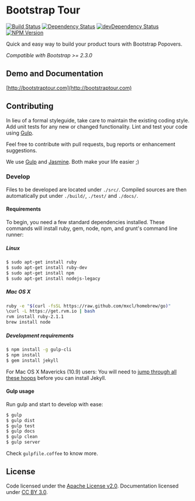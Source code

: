 # Bootstrap Tour
[![Build Status](http://img.shields.io/travis/sorich87/bootstrap-tour.svg)](https://travis-ci.org/sorich87/bootstrap-tour)
[![Dependency Status](https://david-dm.org/sorich87/bootstrap-tour.svg?theme=shields.io)](https://david-dm.org/sorich87/bootstrap-tour)
[![devDependency Status](https://david-dm.org/sorich87/bootstrap-tour/dev-status.svg?theme=shields.io)](https://david-dm.org/sorich87/bootstrap-tour#info=devDependencies)
[![NPM Version](http://img.shields.io/npm/v/bootstrap-tour.svg)](https://www.npmjs.org/)

Quick and easy way to build your product tours with Bootstrap Popovers.

*Compatible with Bootstrap >= 2.3.0*

## Demo and Documentation
[http://bootstraptour.com](http://bootstraptour.com)

## Contributing
In lieu of a formal styleguide, take care to maintain the existing coding style. Add unit tests for any new or changed functionality. Lint and test your code using [Gulp](http://gulpjs.com/).

Feel free to contribute with pull requests, bug reports or enhancement suggestions.

We use [Gulp](http://gulpjs.com/) and [Jasmine](http://pivotal.github.io/jasmine/). Both make your life easier ;)

### Develop

Files to be developed are located under `./src/`.
Compiled sources are then automatically put under `./build/`, `./test/` and `./docs/`.

#### Requirements

To begin, you need a few standard dependencies installed. These commands will install ruby, gem, node, npm, and grunt's command line runner:

##### Linux

```bash
$ sudo apt-get install ruby
$ sudo apt-get install ruby-dev
$ sudo apt-get install npm
$ sudo apt-get install nodejs-legacy
```

##### Mac OS X

```bash
ruby -e "$(curl -fsSL https://raw.github.com/mxcl/homebrew/go)"
\curl -L https://get.rvm.io | bash
rvm install ruby-2.1.1
brew install node
```

##### Development requirements

```bash
$ npm install -g gulp-cli
$ npm install
$ gem install jekyll
```

For Mac OS X Mavericks (10.9) users: You will need to [jump through all these hoops](http://dean.io/setting-up-a-ruby-on-rails-development-environment-on-mavericks/) before you can install Jekyll.

#### Gulp usage

Run gulp and start to develop with ease:

```bash
$ gulp
$ gulp dist
$ gulp test
$ gulp docs
$ gulp clean
$ gulp server
```

Check `gulpfile.coffee` to know more.

## License

Code licensed under the [Apache License v2.0](http://www.apache.org/licenses/LICENSE-2.0).
Documentation licensed under [CC BY 3.0](http://creativecommons.org/licenses/by/3.0/).
